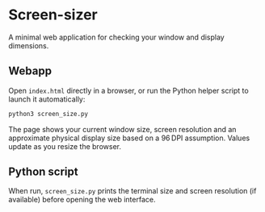 # Screen-sizer

A minimal web application for checking your window and display dimensions.

## Webapp

Open `index.html` directly in a browser, or run the Python helper script to
launch it automatically:

```bash
python3 screen_size.py
```

The page shows your current window size, screen resolution and an approximate
physical display size based on a 96 DPI assumption. Values update as you resize
the browser.

## Python script

When run, `screen_size.py` prints the terminal size and screen resolution (if
available) before opening the web interface.
